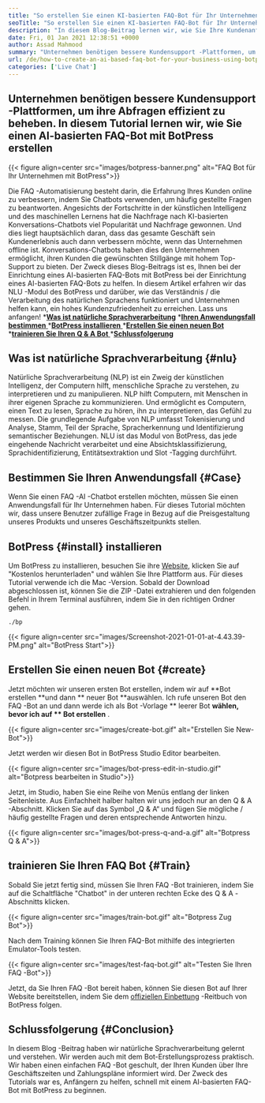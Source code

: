```yaml
---
title: "So erstellen Sie einen KI-basierten FAQ-Bot für Ihr Unternehmen mit BotPress" 
seoTitle: "So erstellen Sie einen KI-basierten FAQ-Bot für Ihr Unternehmen mit BotPress" 
description: "In diesem Blog-Beitrag lernen wir, wie Sie Ihre Kundenanfragen mithilfe eines KI-basierten FAQ-Bots mit BotPress auf Ihrer Website automatisieren." 
date: Fri, 01 Jan 2021 12:38:51 +0000
author: Assad Mahmood
summary: "Unternehmen benötigen bessere Kundensupport -Plattformen, um ihre Abfragen effizient zu lösen. In diesem Tutorial lernen wir, wie Sie mit BotPress einen AI-basierten FAQ-Bot erstellen" 
url: /de/how-to-create-an-ai-based-faq-bot-for-your-business-using-botpress/
categories: ['Live Chat']
---
```


## Unternehmen benötigen bessere Kundensupport -Plattformen, um ihre Abfragen effizient zu beheben. In diesem Tutorial lernen wir, wie Sie einen AI-basierten FAQ-Bot mit BotPress erstellen

{{< figure align=center src="images/botpress-banner.png" alt="FAQ Bot für Ihr Unternehmen mit BotPress">}}

Die FAQ -Automatisierung besteht darin, die Erfahrung Ihres Kunden online zu verbessern, indem Sie Chatbots verwenden, um häufig gestellte Fragen zu beantworten. Angesichts der Fortschritte in der künstlichen Intelligenz und des maschinellen Lernens hat die Nachfrage nach KI-basierten Konversations-Chatbots viel Popularität und Nachfrage gewonnen. Und dies liegt hauptsächlich daran, dass das gesamte Geschäft sein Kundenerlebnis auch dann verbessern möchte, wenn das Unternehmen offline ist. Konversations-Chatbots haben dies den Unternehmen ermöglicht, ihren Kunden die gewünschten Stillgänge mit hohem Top-Support zu bieten. Der Zweck dieses Blog-Beitrags ist es, Ihnen bei der Einrichtung eines AI-basierten FAQ-Bots mit BotPress bei der Einrichtung eines AI-basierten FAQ-Bots zu helfen.
In diesem Artikel erfahren wir das NLU -Modul des BotPress und darüber, wie das Verständnis / die Verarbeitung des natürlichen Sprachens funktioniert und Unternehmen helfen kann, ein hohes Kundenzufriedenheit zu erreichen. Lass uns anfangen!
  ***[Was ist natürliche Sprachverarbeitung][1]** 
  *[**Ihren Anwendungsfall bestimmen** ][2]
  *[**BotPress installieren** ][3]
  *[**Erstellen Sie einen neuen Bot** ][4]
  *[**trainieren Sie Ihren Q & A Bot** ][5]
  *[**Schlussfolgerung** ][6]

## Was ist natürliche Sprachverarbeitung   {#nlu}
Natürliche Sprachverarbeitung (NLP) ist ein Zweig der künstlichen Intelligenz, der Computern hilft, menschliche Sprache zu verstehen, zu interpretieren und zu manipulieren. NLP hilft Computern, mit Menschen in ihrer eigenen Sprache zu kommunizieren. Und ermöglicht es Computern, einen Text zu lesen, Sprache zu hören, ihn zu interpretieren, das Gefühl zu messen.
Die grundlegende Aufgabe von NLP umfasst Tokenisierung und Analyse, Stamm, Teil der Sprache, Spracherkennung und Identifizierung semantischer Beziehungen.
NLU ist das Modul von BotPress, das jede eingehende Nachricht verarbeitet und eine Absichtsklassifizierung, Sprachidentifizierung, Entitätsextraktion und Slot -Tagging durchführt.

## Bestimmen Sie Ihren Anwendungsfall   {#Case}
Wenn Sie einen FAQ -AI -Chatbot erstellen möchten, müssen Sie einen Anwendungsfall für Ihr Unternehmen haben. Für dieses Tutorial möchten wir, dass unsere Benutzer zufällige Frage in Bezug auf die Preisgestaltung unseres Produkts und unseres Geschäftszeitpunkts stellen.

## BotPress   {#install} installieren
Um BotPress zu installieren, besuchen Sie ihre [Website][7], klicken Sie auf "Kostenlos herunterladen" und wählen Sie Ihre Plattform aus. Für dieses Tutorial verwende ich die Mac -Version. Sobald der Download abgeschlossen ist, können Sie die ZIP -Datei extrahieren und den folgenden Befehl in Ihrem Terminal ausführen, indem Sie in den richtigen Ordner gehen.
```
./bp
```

{{< figure align=center src="images/Screenshot-2021-01-01-at-4.43.39-PM.png" alt="BotPress Start">}}


## Erstellen Sie einen neuen Bot   {#create}
Jetzt möchten wir unseren ersten Bot erstellen, indem wir auf **Bot erstellen  **und dann **  neuer Bot  **auswählen. Ich rufe unseren Bot den FAQ -Bot an und dann werde ich als Bot -Vorlage **  leerer Bot  **wählen, bevor ich auf **  Bot erstellen** .

{{< figure align=center src="images/create-bot.gif" alt="Erstellen Sie New-Bot">}}

Jetzt werden wir diesen Bot in BotPress Studio Editor bearbeiten.

{{< figure align=center src="images/bot-press-edit-in-studio.gif" alt="Botpress bearbeiten in Studio">}}

Jetzt, im Studio, haben Sie eine Reihe von Menüs entlang der linken Seitenleiste. Aus Einfachheit halber halten wir uns jedoch nur an den Q & A -Abschnitt.
Klicken Sie auf das Symbol „Q & A“ und fügen Sie mögliche / häufig gestellte Fragen und deren entsprechende Antworten hinzu.

{{< figure align=center src="images/bot-press-q-and-a.gif" alt="Botpress Q & A">}}


## trainieren Sie Ihren FAQ Bot   {#Train}
Sobald Sie jetzt fertig sind, müssen Sie Ihren FAQ -Bot trainieren, indem Sie auf die Schaltfläche "Chatbot" in der unteren rechten Ecke des Q & A -Abschnitts klicken.

{{< figure align=center src="images/train-bot.gif" alt="Botpress Zug Bot">}}

Nach dem Training können Sie Ihren FAQ-Bot mithilfe des integrierten Emulator-Tools testen.

{{< figure align=center src="images/test-faq-bot.gif" alt="Testen Sie Ihren FAQ -Bot">}}

Jetzt, da Sie Ihren FAQ -Bot bereit haben, können Sie diesen Bot auf Ihrer Website bereitstellen, indem Sie dem [offiziellen Einbettung][8] -Reitbuch von BotPress folgen.

## Schlussfolgerung   {#Conclusion}
In diesem Blog -Beitrag haben wir natürliche Sprachverarbeitung gelernt und verstehen. Wir werden auch mit dem Bot-Erstellungsprozess praktisch. Wir haben einen einfachen FAQ -Bot geschult, der Ihren Kunden über Ihre Geschäftszeiten und Zahlungspläne informiert wird. Der Zweck des Tutorials war es, Anfängern zu helfen, schnell mit einem AI-basierten FAQ-Bot mit BotPress zu beginnen.

  
[1]: #nlu
[2]: #case
[3]: #install
[4]: #create
[5]: #train
[6]: #conclusion
[7]: https://botpress.com/download
[8]: https://botpress.com/docs/channels/web
